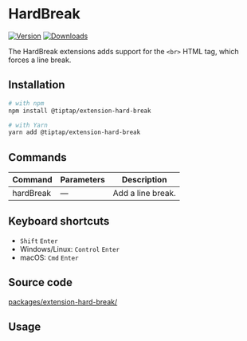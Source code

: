 # HardBreak
[![Version](https://img.shields.io/npm/v/@tiptap/extension-hard-break.svg?label=version)](https://www.npmjs.com/package/@tiptap/extension-hard-break)
[![Downloads](https://img.shields.io/npm/dm/@tiptap/extension-hard-break.svg)](https://npmcharts.com/compare/@tiptap/extension-hard-break?minimal=true)

The HardBreak extensions adds support for the `<br>` HTML tag, which forces a line break.

## Installation
```bash
# with npm
npm install @tiptap/extension-hard-break

# with Yarn
yarn add @tiptap/extension-hard-break
```

## Commands
| Command   | Parameters | Description       |
| --------- | ---------- | ----------------- |
| hardBreak | —          | Add a line break. |

## Keyboard shortcuts
* `Shift`&nbsp;`Enter`
* Windows/Linux: `Control`&nbsp;`Enter`
* macOS: `Cmd`&nbsp;`Enter`

## Source code
[packages/extension-hard-break/](https://github.com/ueberdosis/tiptap/blob/main/packages/extension-hard-break/)

## Usage
<tiptap-demo name="Nodes/HardBreak"></tiptap-demo>
